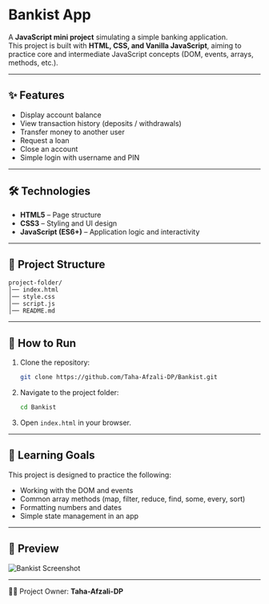 # Bankist App  

A **JavaScript mini project** simulating a simple banking application.  
This project is built with **HTML, CSS, and Vanilla JavaScript**, aiming to practice core and intermediate JavaScript concepts (DOM, events, arrays, methods, etc.).  

---

## ✨ Features  

- Display account balance  
- View transaction history (deposits / withdrawals)  
- Transfer money to another user  
- Request a loan  
- Close an account  
- Simple login with username and PIN  

---

## 🛠️ Technologies  

- **HTML5** – Page structure  
- **CSS3** – Styling and UI design  
- **JavaScript (ES6+)** – Application logic and interactivity  

---

## 📂 Project Structure  

```
project-folder/
│── index.html
│── style.css
│── script.js
│── README.md
```

---

## 🚀 How to Run  

1. Clone the repository:  
   ```bash
   git clone https://github.com/Taha-Afzali-DP/Bankist.git
   ```  
2. Navigate to the project folder:  
   ```bash
   cd Bankist
   ```  
3. Open `index.html` in your browser.  

---

## 🎯 Learning Goals  

This project is designed to practice the following:  
- Working with the DOM and events  
- Common array methods (map, filter, reduce, find, some, every, sort)  
- Formatting numbers and dates  
- Simple state management in an app  

---

## 📸 Preview  

![Bankist Screenshot](screenshot.png)  

---

👨‍💻 Project Owner: **Taha-Afzali-DP**
